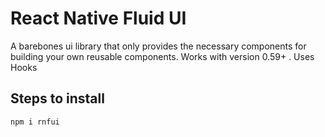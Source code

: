 # React Native Fluid UI
A barebones ui library that only provides the necessary components for building your own reusable components. Works with version 0.59+ . Uses Hooks

## Steps to install

```javascript
npm i rnfui
```

